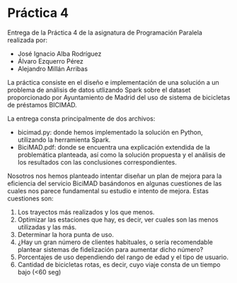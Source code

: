# Práctica 4
Entrega de la Práctica 4 de la asignatura de Programación Paralela realizada por:
- José Ignacio Alba Rodríguez
- Álvaro Ezquerro Pérez
- Alejandro Millán Arribas

La práctica consiste en el diseño e implementación de una solución a un problema de análisis de datos utlizando Spark sobre el dataset proporcionado por Ayuntamiento de Madrid del uso de sistema de bicicletas de préstamos BICIMAD. 

La entrega consta principalmente de dos archivos:
- bicimad.py: donde hemos implementado la solución en Python, utilizando la herramienta Spark.
- BiciMAD.pdf: donde se encuentra una explicación extendida de la problemática planteada, así como la solución propuesta y el análisis de los resultados con las conclusiones correspondientes.

Nosotros nos hemos planteado intentar diseñar un plan de mejora para la eficiencia del servicio BiciMAD basándonos en algunas cuestiones de las cuales nos parece fundamental su estudio e intento de mejora. Estas cuestiones son:

1. Los trayectos más realizados y los que menos.
2. Optimizar las estaciones que hay, es decir, ver cuales son las menos utilizadas y las más. 
3. Determinar la hora punta de uso.
4. ¿Hay un gran número de clientes habituales, o sería recomendable plantear sistemas de fidelización para aumentar dicho número?
5. Porcentajes de uso dependiendo del rango de edad y el tipo de usuario.
6. Cantidad de bicicletas rotas, es decir, cuyo viaje consta de un tiempo bajo (<60 seg)
